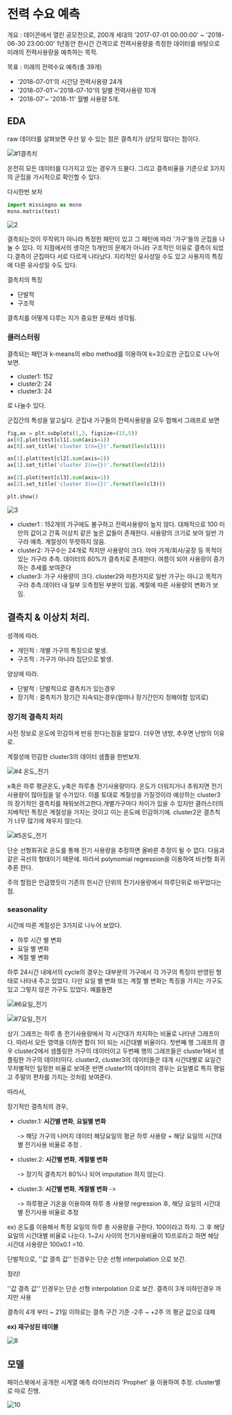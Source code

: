 # 전력 수요 예측

개요 : 데이콘에서 열린 공모전으로, 200개 세대의 '2017-07-01 00:00:00' ~ '2018-06-30 23:00:00' 1년동안 한시간 간격으로 전력사용량을 측정한 데이터를 바탕으로 미래의 전력사용량을 예측하는 목적.



목표 : 미래의 전력수요 예측(총 39개)

* '2018-07-01'의 시간당 전력사용량 24개
* '2018-07-01'~'2018-07-10'의 일별 전력사용량 10개
* '2018-07'~ '2018-11' 월별 사용량 5개.





## EDA

raw 데이터를 살펴보면 우선 알 수 있는 점은 결측치가 상당히 많다는 점이다.



![#1결측치](img/1.PNG)

온전히 모든 데이터를 다가지고 있는 경우가 드물다. 그리고 결측비율을 기준으로 3가지의 군집을 가시적으로 확인할 수 있다.



다시한번 보자

```python
import missingno as msno
msno.matrix(test)
```

![2](img/2.PNG)

결측되는것이 무작위가 아니라 특정한 패턴이 있고 그 패턴에 따라 '가구'들의 군집을 나눌 수 있다. 이 지점에서의 생각은 1)개인의 문제가 아니라 구조적인 이유로 결측이 되었다.결측이 군집마다 서로 다르게 나타났다. 지리적인 유사성일 수도 있고 사용자의 특징에 다른 유사성일 수도 있다.



결측치의 특징

* 단발적
* 구조적



결측치를 어떻게 다루는 지가 중요한 문제라 생각됨.



### 클러스터링

결측되는 패턴과 k-means의 elbo method를 이용하여 k=3으로한 군집으로 나누어 보면.

* cluster1: 152
* cluster2: 24
* cluster3: 24

로 나눌수 있다.



군집간의 특성을 알고싶다. 군집내 가구들의 전력사용량을 모두 합해서 그래프로 보면

```python
fig,ax = plt.subplots(1,3, figsize=(15,5))
ax[0].plot(test[cl1].sum(axis=1))
ax[0].set_title('cluster 1(n={})'.format(len(cl1)))

ax[1].plot(test[cl2].sum(axis=1))
ax[1].set_title('cluster 2(n={})'.format(len(cl2)))

ax[2].plot(test[cl3].sum(axis=1))
ax[2].set_title('cluster 3(n={})'.format(len(cl3)))

plt.show()
```

![3](img/3.PNG)

* cluster1 : 152개의 가구에도 불구하고 전력사용량이 높지 않다. 대체적으로 100 미만의 값이고 간혹 이상치 같은 높은 값들이 존재한다. 사용량의 크기로 보아 일반 가구라 예측. 계절성이 뚜렷하지 않음.
* cluster2: 가구수는 24개로 적지만 사용량이 크다. 아마 가게/회사/공장 등 목적이 있는 가구라 추측. 데이터의 80%가 결측치로 존재한다. 여름이 되어 사용량이 증가하는 추세를 보여준다
* cluster3: 가구 사용량이 크다. cluster2와 마찬가지로 일반 가구는 아니고 목적가구라 추측.데이터 내 일부 오측정된 부분이 있음. 계절에 따른 사용량의 변화가 보임.





## 결측치 & 이상치 처리.

성격에 따라.

* 개인적 : 개별 가구의 특징으로 발생.
* 구조적 : 가구가 아니라 집단으로 발생.



양상에 따라.

* 단발적 : 단발적으로 결측치가 있는경우
* 장기적 : 결측치가 장기간 지속되는경우(얼마나 장기간인지 정해야함 임의로)



### 장기적 결측치 처리

사전 정보로 온도에 민감하게 반응 한다는점을 알았다. 더우면 냉방, 추우면 난방의 이유로.

계절성에 민감한 cluster3의 데이터 샘플을 한번보자. 

![#4 온도_전기](img/4.PNG)

x축은 하루 평균온도, y축은 하루총 전기사용량이다. 온도가 더워지거나 추워지면 전기사용량이 많아짐을 알 수가있다. 이를 토대로 계절성을 가질것이라 예상하는 cluster3의 장기적인 결측치를 채워보려고한다.개별가구마다 차이가 있을 수 있지만 클러스터의 지배적인 특징은 계절성을 가지는 것이고 이는 온도에 민감하기에. cluster2은 결츠칙가 너무 많기에 채우지 않는다. 



![#5온도_전기](img/5.PNG)

단순 선형회귀로 온도를 통해 전기 사용량을 추정하면 올바른 추정이 될 수 없다. 다음과같은 곡선의 형태이기 때문에. 따라서 polynomial regression을 이용하여 비선형 회귀추론 한다. 

주의 할점은 언급했듯이 기존의 한시간 단위의 전기사용량에서 하루단위로 바꾸었다는 점.



### seasonality

시간에 따른 계절성은 3가지로 나누어 보았다.

* 하루 시간 별 변화
* 요일 별 변화
* 계절 별 변화



하루 24시간 내에서의 cycle의 경우는 대부분의 가구에서 각 가구의 특징이 반영된 형태로 나타내 주고 있었다. 다만 요일 별 변화 또는 계절 별 변화는 특징을 가지는 가구도있고 그렇지 않은 가구도 있었다. 예를들면 

![#6요일_전기](img/6.PNG) 

![#7요일_전기](img/7.PNG)

상기 그래프는 하루 총 전기사용량에서 각 시간대가 차지하는 비율로 나타낸 그래프이다. 따라서 모든 영역을 더하면 합이 1이 되는 시간대별 비율이다. 첫번째 행 그래프의 경우 cluster2에서 샘플링한 가구의 데이터이고 두번째 행의 그래프들은 cluster1에서 샘플링한 가구의 데이터이다. cluster2, cluster3의 데이터들은 대개 시간대별로 요일간 무차별적인 일정한 비율로 보여준 반면 cluster1의 데이터의 경우는 요일별로 특히 평일고 주말의 편차를 가지는 것처럼 보여준다.



따라서,

장기적인 결측치의 경우, 

* cluster.1: **시간별 변화**, **요일별 변화** 

  -> 해당 가구의 나머지 데이터 해당요일의 평균 하루 사용량 + 해당 요일의 시간대별 전기사용 비율로 추정 . 

* cluster.2: **시간별 변화**, **계절별 변화** 

  -> 장기적 결측치가 80%나 되어 imputation 하지 않는다.

* cluster.3: **시간별 변화**, **계절별 변화** ->

  -> 하루평균 기온을 이용하여 하루 총 사용량 regression 후, 해당 요일의  시간대별 전기사용 비율로 추정



ex) 온도를 이용해서 특정 요일의 하루 총 사용량을 구한다. 100이라고 하자. 그 후 해당 요일의 시간대별 비율로 나눈다. 1~2시 사이의 전기사용비율이 10프로라고 하면 해당 시간대 사용량은 100x0.1 =10.



단발적으로, ''값 결측 값'' 인경우는 단순 선형 interpolation 으로 보간.





정리!

''값 결측 값'' 인경우는 단순 선형 interpolation 으로 보간. 결측이 3개 이하인경우 까지만 사용

결측이 4개 부터 ~ 21일 이하로는 결측 구간 기준 -2주 ~ +2주 의 평균 값으로 대체



**ex) 재구성된 테이블** 

![8](img/8.PNG)





## 모델



페이스북에서 공개한 시계열 예측 라이브러리 'Prophet' 을 이용하여 추정. cluster별로 따로 진행.

![10](img/10.PNG)

